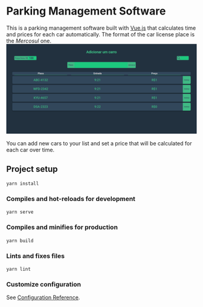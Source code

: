 # Parking Management Software

This is a parking management software built with [Vue.js](https://vuejs.org) that calculates time and prices for each car automatically.
The format of the car license place is the _Mercosul_ one.
![Screenshot](./.github/images/screenshot.png)

You can add new cars to your list and set a price that will be calculated for each car over time.

## Project setup

```
yarn install
```

### Compiles and hot-reloads for development

```
yarn serve
```

### Compiles and minifies for production

```
yarn build
```

### Lints and fixes files

```
yarn lint
```

### Customize configuration

See [Configuration Reference](https://cli.vuejs.org/config/).
